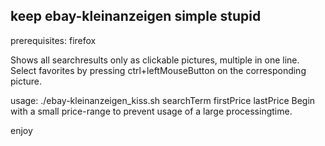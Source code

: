 ## keep ebay-kleinanzeigen simple stupid


prerequisites: firefox

Shows all searchresults only as clickable pictures, multiple in one line.
Select favorites by pressing ctrl+leftMouseButton on the corresponding picture.

usage: ./ebay-kleinanzeigen_kiss.sh searchTerm firstPrice lastPrice
Begin with a small price-range to prevent usage of a large processingtime.

enjoy
